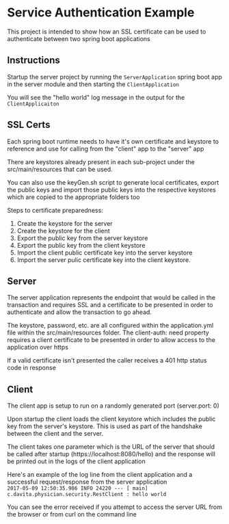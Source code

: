 # Service Authentication Example
This project is intended to show how an SSL certificate
can be used to authenticate between two spring boot applications

## Instructions
Startup the server project by running the ```ServerApplication``` spring boot app
in the server module and then starting the ```ClientApplication```

You will see the "hello world" log message in the output for the ```ClientApplicaiton```

## SSL Certs
Each spring boot runtime needs to have it's own certificate and keystore to reference and use for calling from the "client" app to the "server" app

There are keystores already present in each sub-project under the src/main/resources that can be used.

You can also use the keyGen.sh script to generate local certificates, export the public keys and import those public keys into the respective keystores which are copied to the appropriate folders too

Steps to certificate preparedness:

1. Create the keystore for the server
2. Create the keystore for the client
3. Export the public key from the server keystore
4. Export the public key from the client keystore
5. Import the client public certificate key into the server keystore
6. Import the server pulic certificate key into the client keystore.

## Server
The server application represents the endpoint that would be called in the transaction and requires SSL and a certificate to be presented in
order to authenticate and allow the transaction to go ahead.

The keystore, password, etc. are all configured within the application.yml file within the src/main/resources folder.
The client-auth: need property requires a client certificate to be presented in order to allow access to the application over https

If a valid certificate isn't presented the caller receives a 401 http status code in response


## Client
The client app is setup to run on a randomly generated port (server.port: 0)

Upon startup the client loads the client keystore which includes the
public key from the server's keystore.
This is used as part of the handshake between the client
and the server.

The client takes one parameter which is the URL of the server that should be called after startup (https://localhost:8080/hello) and the
response will be printed out in the logs of the client application

Here's an example of the log line from the client application and a successful request/response from the server application
<code>
2017-05-09 12:50:35.986  INFO 24220 --- [           main] c.davita.physician.security.RestClient   : hello world
</code>


You can see the error received if you attempt to access the server URL from the browser or from curl on the command line